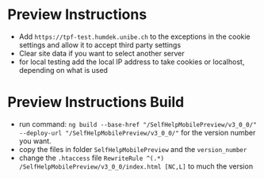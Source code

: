 # Preview Instructions

- Add `https://tpf-test.humdek.unibe.ch` to the exceptions in the cookie settings and allow it to accept third party settings
- Clear site data if you want to select another server
- for local testing add the local IP address to take cookies or localhost, depending on what is used

# Preview Instructions Build

- run command: `ng build --base-href "/SelfHelpMobilePreview/v3_0_0/" --deploy-url "/SelfHelpMobilePreview/v3_0_0/"` for the version number you want.
- copy the files in folder `SelfHelpMobilePreview` and the `version_number`
- change the `.htaccess` file `RewriteRule ^(.*) /SelfHelpMobilePreview/v3_0_0/index.html [NC,L]` to much the version
